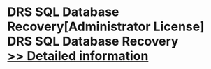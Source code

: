 # DRS SQL Database Recovery[Administrator License]<br />DRS SQL Database Recovery<br />[>> Detailed information](https://secure.shareit.com/shareit/product.html?productid=301004384&affiliateid=200057808)